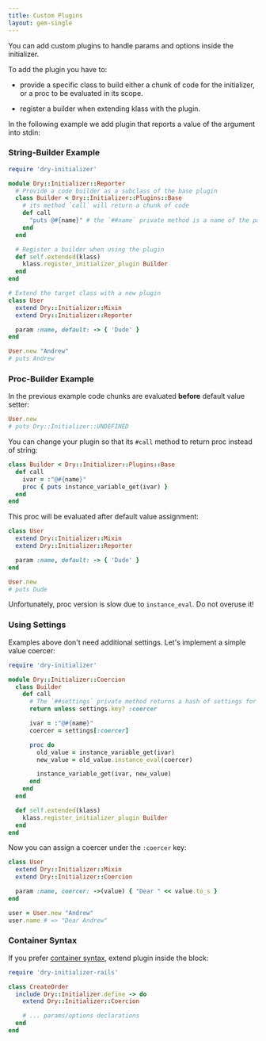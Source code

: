 ```yaml
---
title: Custom Plugins
layout: gem-single
---
```


You can add custom plugins to handle params and options inside the initializer.

To add the plugin you have to:

* provide a specific class to build either a chunk of code for the initializer,
  or a proc to be evaluated in its scope.

* register a builder when extending klass with the plugin.

In the following example we add plugin that reports a value of the argument into stdin:

### String-Builder Example

```ruby
require 'dry-initializer'

module Dry::Initializer::Reporter
  # Provide a code builder as a subclass of the base plugin
  class Builder < Dry::Initializer::Plugins::Base
    # its method `call` will return a chunk of code
    def call
      "puts @#{name}" # the `##name` private method is a name of the param/option
    end
  end

  # Register a builder when using the plugin
  def self.extended(klass)
    klass.register_initializer_plugin Builder
  end
end

# Extend the target class with a new plugin
class User
  extend Dry::Initializer::Mixin
  extend Dry::Initializer::Reporter

  param :name, default: -> { 'Dude' }
end

User.new "Andrew"
# puts Andrew
```

### Proc-Builder Example

In the previous example code chunks are evaluated **before** default value setter:

```ruby
User.new
# puts Dry::Initializer::UNDEFINED
```

You can change your plugin so that its `#call` method to return proc instead of string:

```ruby
class Builder < Dry::Initializer::Plugins::Base
  def call
    ivar = :"@#{name}"
    proc { puts instance_variable_get(ivar) }
  end
end
```

This proc will be evaluated after default value assignment:

```ruby
class User
  extend Dry::Initializer::Mixin
  extend Dry::Initializer::Reporter

  param :name, default: -> { 'Dude' }
end

User.new
# puts Dude
```

Unfortunately, proc version is slow due to `instance_eval`. Do not overuse it!

### Using Settings

Examples above don't need additional settings. Let's implement a simple value coercer:

```ruby
require 'dry-initializer'

module Dry::Initializer::Coercion
  class Builder
    def call
      # The `##settings` private method returns a hash of settings for param/option
      return unless settings.key? :coercer

      ivar = :"@#{name}"
      coercer = settings[:coercer]

      proc do
        old_value = instance_variable_get(ivar)
        new_value = old_value.instance_eval(coercer)

        instance_variable_get(ivar, new_value)
      end
    end
  end

  def self.extended(klass)
    klass.register_initializer_plugin Builder
  end
end
```

Now you can assign a coercer under the `:coercer` key:

```ruby
class User
  extend Dry::Initializer::Mixin
  extend Dry::Initializer::Coercion

  param :name, coercer: ->(value) { "Dear " << value.to_s }
end

user = User.new "Andrew"
user.name # => "Dear Andrew"
```

### Container Syntax

If you prefer [container syntax][container-syntax], extend plugin inside the block:

```ruby
require 'dry-initializer-rails'

class CreateOrder
  include Dry::Initializer.define -> do
    extend Dry::Initializer::Coercion

    # ... params/options declarations
  end
end
```

[container-syntax]: http://dry-rb.org/gems/dry-initializer/container-version/
